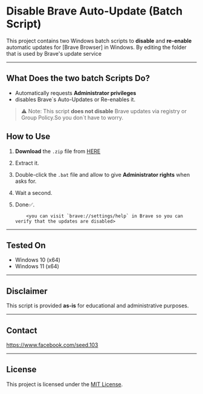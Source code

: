 # Disable Brave Auto-Update (Batch Script)

This project contains two Windows batch scripts to **disable** and **re-enable** automatic updates for [Brave Browser] in Windows.
By editing the folder that is used by Brave's update service

---

##  What Does the two batch Scripts Do?

- Automatically requests **Administrator privileges**
- disables Brave`s Auto-Updates or Re-enables it.

> ⚠️ Note: This script **does not disable** Brave updates via registry or Group Policy.So you don`t have to worry.



##  How to Use

1. **Download** the `.zip` file from [HERE](https://github.com/seedtaha/disable-Brave-updates-forever/releases/tag/v1.0)
2. Extract it.
3. Double-click the `.bat` file and allow to give **Administrator rights** when asks for.
4. Wait a second.
5. Done✅.

           <you can visit `brave://settings/help` in Brave so you can verify that the updates are disabled>

---

##  Tested On

- Windows 10 (x64)
- Windows 11 (x64)

---

##  Disclaimer

This script is provided **as-is** for educational and administrative purposes.

---

##  Contact

https://www.facebook.com/seed.103

---

##  License

This project is licensed under the [MIT License](LICENSE).
